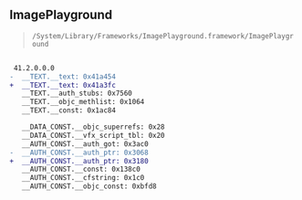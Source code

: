 ## ImagePlayground

> `/System/Library/Frameworks/ImagePlayground.framework/ImagePlayground`

```diff

 41.2.0.0.0
-  __TEXT.__text: 0x41a454
+  __TEXT.__text: 0x41a3fc
   __TEXT.__auth_stubs: 0x7560
   __TEXT.__objc_methlist: 0x1064
   __TEXT.__const: 0x1ac84

   __DATA_CONST.__objc_superrefs: 0x28
   __DATA_CONST.__vfx_script_tbl: 0x20
   __AUTH_CONST.__auth_got: 0x3ac0
-  __AUTH_CONST.__auth_ptr: 0x3068
+  __AUTH_CONST.__auth_ptr: 0x3180
   __AUTH_CONST.__const: 0x138c0
   __AUTH_CONST.__cfstring: 0x1c0
   __AUTH_CONST.__objc_const: 0xbfd8

```
